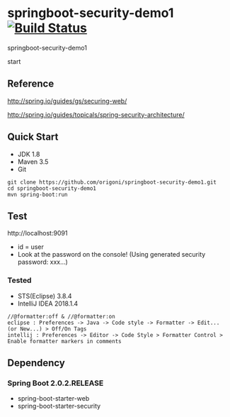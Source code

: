 # springboot-security-demo1 [![Build Status](https://travis-ci.org/origoni/springboot-security-demo1.svg?branch=master)](https://travis-ci.org/origoni/springboot-security-demo1)

springboot-security-demo1

start

## Reference

http://spring.io/guides/gs/securing-web/

http://spring.io/guides/topicals/spring-security-architecture/

## Quick Start

- JDK 1.8
- Maven 3.5
- Git

```
git clone https://github.com/origoni/springboot-security-demo1.git
cd springboot-security-demo1
mvn spring-boot:run
```

## Test

http://localhost:9091

- id = user
- Look at the password on the console! (Using generated security password: xxx...)


### Tested
- STS(Eclipse) 3.8.4
- IntelliJ IDEA 2018.1.4

```
//@formatter:off & //@formatter:on
eclipse : Preferences -> Java -> Code style -> Formatter -> Edit... (or New...) > Off/On Tags
intellij : Preferences -> Editor -> Code Style > Formatter Control > Enable formatter markers in comments
```


## Dependency

### Spring Boot 2.0.2.RELEASE
- spring-boot-starter-web
- spring-boot-starter-security

